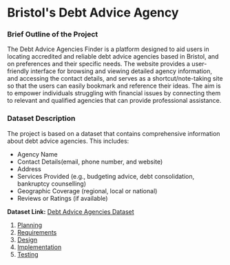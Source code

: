 # Bristol's Debt Advice Agency


### Brief Outline of the Project
The Debt Advice Agencies Finder is a platform designed to aid users in locating accredited and reliable debt advice agencies based in Bristol, and on preferences and their specific needs. The website provides a user-friendly interface for browsing and viewing detailed agency information, and accessing the contact details, and serves as a shortcut/note-taking site so that the users can easily bookmark and reference their ideas. The aim is to empower individuals struggling with financial issues by connecting them to relevant and qualified agencies that can provide professional assistance.

### Dataset Description
The project is based on a dataset that contains comprehensive information about debt advice agencies. This includes:
- Agency Name
- Contact Details(email, phone number, and website)
- Address
- Services Provided (e.g., budgeting advice, debt consolidation, bankruptcy counselling)
- Geographic Coverage (regional, local or national)
- Reviews or Ratings (if available)


**Dataset Link:** [Debt Advice Agencies Dataset](https://opendata.bristol.gov.uk/datasets/8f9e6b1a6f23410ea61bda8febc1a17a_18/explore)


1. [Planning](docs/planning.md)
2. [Requirements](docs/requirements.md)
3. [Design](docs/design.md)
4. [Implementation](docs/implementation.md)
5. [Testing](docs/testing.md)

